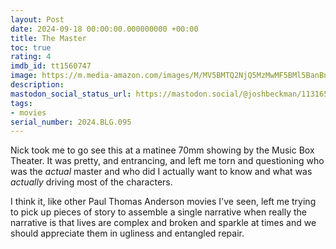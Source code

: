 ```yaml
---
layout: Post
date: 2024-09-18 00:00:00.000000000 +00:00
title: The Master
toc: true
rating: 4
imdb_id: tt1560747
image: https://m.media-amazon.com/images/M/MV5BMTQ2NjQ5MzMwMF5BMl5BanBnXkFtZTcwMjczNTAzOA@@._V1_SX300.jpg
description:
mastodon_social_status_url: https://mastodon.social/@joshbeckman/113165478608864318
tags:
- movies
serial_number: 2024.BLG.095
---
```

Nick took me to go see this at a matinee 70mm showing by the Music Box Theater. It was pretty, and entrancing, and left me torn and questioning who was the _actual_ master and who did I actually want to know and what was _actually_ driving most of the characters.

I think it, like other Paul Thomas Anderson movies I've seen, left me trying to pick up pieces of story to assemble a single narrative when really the narrative is that lives are complex and broken and sparkle at times and we should appreciate them in ugliness and entangled repair.
